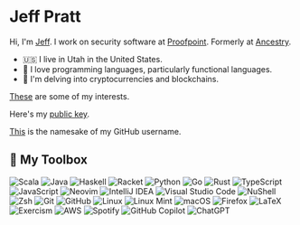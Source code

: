 # Jeff Pratt

Hi, I'm [Jeff](https://jeffreypratt.net). I work on security software at [Proofpoint](http://proofpoint.com). Formerly at [Ancestry](http://ancestry.com).

<!-- I'm also at [GitLab](https://gitlab.com/quicquid), [Codeberg](https://codeberg.org/clementi), [BitBucket](https://bitbucket.org/clementi), and [sourcehut](https://sr.ht/~jpratt/). -->

- 🇺🇸 I live in Utah in the United States.
- 🥼 I love programming languages, particularly functional languages.
- 📒 I'm delving into cryptocurrencies and blockchains.

[These](https://github.com/clementi/interests-mindmap) are some of my interests.

Here's my [public key](https://jeffreypratt.net/public.pgp).

[This](https://en.wikipedia.org/wiki/Muzio_Clementi) is the namesake of my GitHub username.

## 🧰 My Toolbox

![Scala](https://img.shields.io/badge/scala-%23DC322F.svg?style=for-the-badge&logo=scala&logoColor=white)
![Java](https://img.shields.io/badge/java-%23ED8B00.svg?style=for-the-badge&logo=openjdk&logoColor=white)
![Haskell](https://img.shields.io/badge/Haskell-5e5086?style=for-the-badge&logo=haskell&logoColor=white)
![Racket](https://img.shields.io/badge/RACKET-rgb(6%2C%20121%2C%20167)?style=for-the-badge&logo=racket&logoColor=white)
![Python](https://img.shields.io/badge/python-3670A0?style=for-the-badge&logo=python&logoColor=ffdd54)
![Go](https://img.shields.io/badge/go-%2300ADD8.svg?style=for-the-badge&logo=go&logoColor=white)
![Rust](https://img.shields.io/badge/rust-%23000000.svg?style=for-the-badge&logo=rust&logoColor=white)
![TypeScript](https://img.shields.io/badge/typescript-%23007ACC.svg?style=for-the-badge&logo=typescript&logoColor=white)
![JavaScript](https://img.shields.io/badge/javascript-%23323330.svg?style=for-the-badge&logo=javascript&logoColor=%23F7DF1E)
![Neovim](https://img.shields.io/badge/NeoVim-%2357A143.svg?&style=for-the-badge&logo=neovim&logoColor=white)<!-- ![Emacs](https://img.shields.io/badge/Emacs-%237F5AB6.svg?&style=for-the-badge&logo=gnu-emacs&logoColor=white) -->
![IntelliJ IDEA](https://img.shields.io/badge/IntelliJ%20IDEA-000000.svg?style=for-the-badge&logo=intellij-idea&logoColor=white)
![Visual Studio Code](https://img.shields.io/badge/Visual%20Studio%20Code-0078d7.svg?style=for-the-badge&logo=visual-studio-code&logoColor=white)
![NuShell](https://img.shields.io/badge/NUSHELL-rgb(41%2C%20151%2C%20100)?style=for-the-badge&logo=nushell&logoColor=ffffff)
![Zsh](https://img.shields.io/badge/ZSH-333333?style=for-the-badge&logo=zsh)
![Git](https://img.shields.io/badge/git-%23F05033.svg?style=for-the-badge&logo=git&logoColor=white)
![GitHub](https://img.shields.io/badge/github-%23121011.svg?style=for-the-badge&logo=github&logoColor=white)
![Linux](https://img.shields.io/badge/Linux-FCC624?style=for-the-badge&logo=linux&logoColor=black)
![Linux Mint](https://img.shields.io/badge/Linux%20Mint-87CF3E?style=for-the-badge&logo=Linux%20Mint&logoColor=white)<!-- ![Fedora](https://img.shields.io/badge/Fedora-blue?style=for-the-badge&logo=Fedora) -->
![macOS](https://img.shields.io/badge/mac%20os-000000?style=for-the-badge&logo=macos&logoColor=F0F0F0)<!-- ![Windows](https://img.shields.io/badge/Windows-0078D6?style=for-the-badge&logo=windows&logoColor=white) -->
![Firefox](https://img.shields.io/badge/Firefox-FF7139?style=for-the-badge&logo=Firefox-Browser&logoColor=white)
![LaTeX](https://img.shields.io/badge/latex-%23008080.svg?style=for-the-badge&logo=latex&logoColor=white)
![Exercism](https://img.shields.io/badge/Exercism-009CAB?style=for-the-badge&logo=exercism&logoColor=white)
![AWS](https://img.shields.io/badge/AWS-%23FF9900.svg?style=for-the-badge&logo=amazon-aws&logoColor=white)
![Spotify](https://img.shields.io/badge/Spotify-1ED760?style=for-the-badge&logo=spotify&logoColor=white)
![GitHub Copilot](https://img.shields.io/badge/github_copilot-8957E5?style=for-the-badge&logo=github-copilot&logoColor=white)
![ChatGPT](https://img.shields.io/badge/chatGPT-74aa9c?style=for-the-badge&logo=openai&logoColor=white)

<!-- ## 📊 My Stats

![Jeff's GitHub Stats](https://github-readme-stats.vercel.app/api?username=clementi&show_icons=true)

[![Top Langs](https://github-readme-stats.vercel.app/api/top-langs/?username=clementi&layout=compact)](https://github.com/anuraghazra/github-readme-stats)
-->
<!--
**clementi/clementi** is a ✨ _special_ ✨ repository because its `README.md` (this file) appears on your GitHub profile.

Here are some ideas to get you started:

- 🔭 I’m currently working on ...
- 🌱 I’m currently learning ...
- 👯 I’m looking to collaborate on ...
- 🤔 I’m looking for help with ...
- 💬 Ask me about ...
- 📫 How to reach me: ...
- 😄 Pronouns: ...
- ⚡ Fun fact: ...
-->

